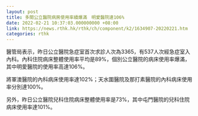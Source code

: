 ```yaml
---
layout: post
title: 多間公立醫院病房使用率續爆滿　明愛醫院達106%
date: 2022-02-21 10:37:03.000000000 +08:00
link: https://news.rthk.hk/rthk/ch/component/k2/1634907-20220221.htm
categories: rthk
---
```


醫管局表示，昨日公立醫院急症室首次求診人次為3365，有537人次經急症室入內科。內科住院病床整體使用率平均是89%，個別公立醫院的病床使用率爆滿，其中明愛醫院的使用率高達106%。

將軍澳醫院的內科病床使用率達102%；天水圍醫院及那打素醫院的內科病床使用率分別達100%。

另外，昨日公立醫院兒科住院病床整體使用率是73%，其中屯門醫院的兒科住院病床使用率達101%。
